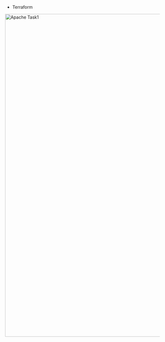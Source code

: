 * Terraform
<img width="1051" alt="Apache Task1" src="https://user-images.githubusercontent.com/63379120/80538283-17ade600-896b-11ea-8aad-5adb35cf57b6.png">
